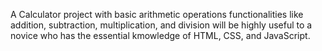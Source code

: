 A Calculator project with basic arithmetic operations functionalities like addition, subtraction, multiplication, and division will be highly useful to a novice who has the essential kmowledge of HTML, CSS, and JavaScript.
